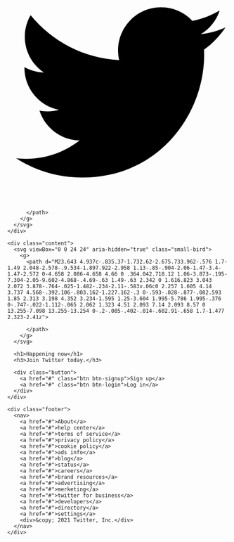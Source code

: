 <html lang="en">
<head>
  <meta charset="UTF-8">
  <meta http-equiv="X-UA-Compatible" content="IE=edge">
  <meta name="viewport" content="width=device-width, initial-scale=1.0">
  <link rel="stylesheet" href="style.css">
  <title>Twitter Page Clone</title>
</head>
<body>
    <div class="container">
    <div class="image">
      <svg viewBox="0 0 24 24" aria-hidden="true" class="big-bird">
        <g>
          <path d="M23.643 4.937c-.835.37-1.732.62-2.675.733.962-.576 1.7-1.49 2.048-2.578-.9.534-1.897.922-2.958 1.13-.85-.904-2.06-1.47-3.4-1.47-2.572 0-4.658 2.086-4.658 4.66 0 .364.042.718.12 1.06-3.873-.195-7.304-2.05-9.602-4.868-.4.69-.63 1.49-.63 2.342 0 1.616.823 3.043 2.072 3.878-.764-.025-1.482-.234-2.11-.583v.06c0 2.257 1.605 4.14 3.737 4.568-.392.106-.803.162-1.227.162-.3 0-.593-.028-.877-.082.593 1.85 2.313 3.198 4.352 3.234-1.595 1.25-3.604 1.995-5.786 1.995-.376 0-.747-.022-1.112-.065 2.062 1.323 4.51 2.093 7.14 2.093 8.57 0 13.255-7.098 13.255-13.254 0-.2-.005-.402-.014-.602.91-.658 1.7-1.477 2.323-2.41z">

          </path>
        </g>
      </svg>
    </div>

    <div class="content">
      <svg viewBox="0 0 24 24" aria-hidden="true" class="small-bird">
        <g>
          <path d="M23.643 4.937c-.835.37-1.732.62-2.675.733.962-.576 1.7-1.49 2.048-2.578-.9.534-1.897.922-2.958 1.13-.85-.904-2.06-1.47-3.4-1.47-2.572 0-4.658 2.086-4.658 4.66 0 .364.042.718.12 1.06-3.873-.195-7.304-2.05-9.602-4.868-.4.69-.63 1.49-.63 2.342 0 1.616.823 3.043 2.072 3.878-.764-.025-1.482-.234-2.11-.583v.06c0 2.257 1.605 4.14 3.737 4.568-.392.106-.803.162-1.227.162-.3 0-.593-.028-.877-.082.593 1.85 2.313 3.198 4.352 3.234-1.595 1.25-3.604 1.995-5.786 1.995-.376 0-.747-.022-1.112-.065 2.062 1.323 4.51 2.093 7.14 2.093 8.57 0 13.255-7.098 13.255-13.254 0-.2-.005-.402-.014-.602.91-.658 1.7-1.477 2.323-2.41z">

          </path>
        </g>
      </svg>

      <h1>Happening now</h1>
      <h3>Join Twitter today.</h3>

      <div class="button">
        <a href="#" class="btn btn-signup">Sign up</a>
        <a href="#" class="btn btn-login">Log in</a>
      </div>
    </div>

    <div class="footer">
      <nav>
        <a href="#">About</a>
        <a href="#">help center</a>
        <a href="#">terms of service</a>
        <a href="#">privacy policy</a>
        <a href="#">cookie policy</a>
        <a href="#">ads info</a>
        <a href="#">blog</a>
        <a href="#">status</a>
        <a href="#">careers</a>
        <a href="#">brand resources</a>
        <a href="#">advertising</a>
        <a href="#">merketing</a>
        <a href="#">twitter for business</a>
        <a href="#">developers</a>
        <a href="#">directory</a>
        <a href="#">settings</a>
        <div>&copy; 2021 Twitter, Inc.</div>
      </nav>
    </div>
  </div>
</body>
</html>
